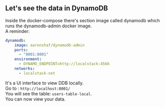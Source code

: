## Let's see the data in DynamoDB
Inside the docker-compose there's section image called dynamodb which runs the dynamodb-admin docker image.<br> 
A reminder:<br>
```yaml
dynamodb:
    image: aaronshaf/dynamodb-admin
    ports:
      - "8001:8001"
    environment:
      - DYNAMO_ENDPOINT=http://localstack:4566
    networks:
      - localstack-net

```
It's a UI interface to view DDB locally.<br>
Go to : `http://localhost:8001/` <br>
You will see the table: `users-table-local`. <br>You can now view your data.